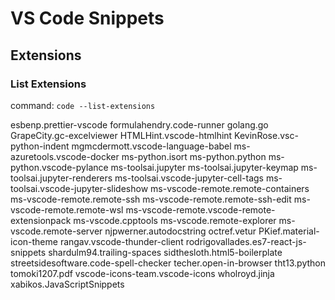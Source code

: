 # VS Code Snippets

## Extensions

### List Extensions

command: `code --list-extensions`

esbenp.prettier-vscode
formulahendry.code-runner
golang.go
GrapeCity.gc-excelviewer
HTMLHint.vscode-htmlhint
KevinRose.vsc-python-indent
mgmcdermott.vscode-language-babel
ms-azuretools.vscode-docker
ms-python.isort
ms-python.python
ms-python.vscode-pylance
ms-toolsai.jupyter
ms-toolsai.jupyter-keymap
ms-toolsai.jupyter-renderers
ms-toolsai.vscode-jupyter-cell-tags
ms-toolsai.vscode-jupyter-slideshow
ms-vscode-remote.remote-containers
ms-vscode-remote.remote-ssh
ms-vscode-remote.remote-ssh-edit
ms-vscode-remote.remote-wsl
ms-vscode-remote.vscode-remote-extensionpack
ms-vscode.cpptools
ms-vscode.remote-explorer
ms-vscode.remote-server
njpwerner.autodocstring
octref.vetur
PKief.material-icon-theme
rangav.vscode-thunder-client
rodrigovallades.es7-react-js-snippets
shardulm94.trailing-spaces
sidthesloth.html5-boilerplate
streetsidesoftware.code-spell-checker
techer.open-in-browser
tht13.python
tomoki1207.pdf
vscode-icons-team.vscode-icons
wholroyd.jinja
xabikos.JavaScriptSnippets

